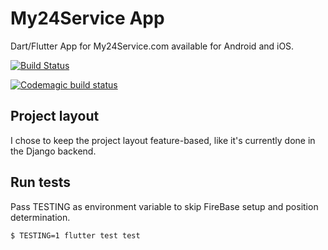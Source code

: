 # My24Service App

Dart/Flutter App for My24Service.com available for Android and iOS.

[![Build Status](https://www.travis-ci.com/My24Service/my24app.svg?branch=code-restructure)](https://www.travis-ci.com/My24Service/my24app)

[![Codemagic build status](https://api.codemagic.io/apps/5f81e5289ccdab5e0ec6e73b/605c7a793c76b368c0f2abc1/status_badge.svg)](https://codemagic.io/apps/5f81e5289ccdab5e0ec6e73b/605c7a793c76b368c0f2abc1/latest_build)


## Project layout

I chose to keep the project layout feature-based, like it's currently done in the Django backend.


## Run tests

Pass TESTING as environment variable to skip FireBase setup and position determination.

```
$ TESTING=1 flutter test test
```
